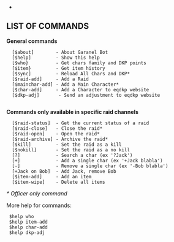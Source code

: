 -
**LIST OF COMMANDS**
-
**General commands**
```
  [$about]        - About Garanel Bot
  [$help]         - Show this help
  [$who}          - Get chars family and DKP points
  [$item}         - Get item history
  [$sync]         - Reload All Chars and DKP*
  [$raid-add]     - Add a Raid
  [$mainchar-add] - Add a Main Character*
  [$char-add]     - Add a Character to eqdkp website
  [$dkp-adj]       - Send an adjustment to eqdkp website
  
```
**Commands only available in specific raid channels**
```
  [$raid-status]  - Get the current status of a raid
  [$raid-close]   - Close the raid*
  [$raid-open]    - Open the raid*
  [$raid-archive] - Archive the raid*
  [$kill]         - Set the raid as a kill
  [$nokill]       - Set the raid as a no kill
  [?]             - Search a char (ex '?Jack')
  [+]             - Add a single char (ex '+Jack blabla')
  [-]             - Remove a single char (ex '-Bob blabla')
  [+Jack on Bob]  - Add Jack, remove Bob
  [$item-add]     - Add an item
  [$item-wipe]    - Delete all items

```
_* Officer only command_

More help for commands:
```
 $help who
 $help item-add
 $help char-add
 $help dkp-adj
```
